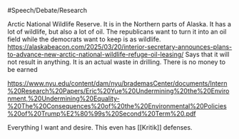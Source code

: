 #Speech/Debate/Research 

Arctic National Wildlife Reserve. It is in the Northern parts of Alaska. It has a lot of wildlife, but also a lot of oil. The republicans want to turn it into an oil field while the democrats want to keep is as wildlife. 
https://alaskabeacon.com/2025/03/20/interior-secretary-announces-plans-to-advance-new-arctic-national-wildlife-refuge-oil-leasing/
Says that it will not result in anything. It is an actual waste in drilling. There is no money to be earned 

https://www.nyu.edu/content/dam/nyu/brademasCenter/documents/Intern%20Research%20Papers/Eric%20Yue%20Undermining%20the%20Environment,%20Undermining%20Equality-%20The%20Consequences%20of%20the%20Environmental%20Policies%20of%20Trump%E2%80%99s%20Second%20Term%20.pdf 

Everything I want and desire. This even has [[Kritik]] defenses.